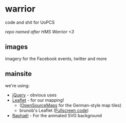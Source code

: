 warrior
=======
code and shit for UoPCS

*repo named after HMS Warrior <3*

images
------
imagery for the Facebook events, twitter and more


mainsite
--------

we're using:

+ [jQuery](http://jquery.com/) - obvious uses
+ [Leaflet](http://leafletjs.com/) - for our mapping! 
    + ([OpenSourceMaps](http://www.openstreetmap.org/) for the German-style map tiles)
    + brunob's Leaflet ([Fullscreen code](https://github.com/brunob/leaflet.fullscreen))
+ [Raphaël](http://raphaeljs.com/) - For the animated SVG background

